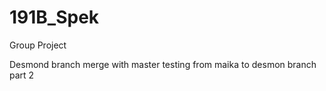 # 191B_Spek
Group Project




Desmond branch merge with master
testing from maika to desmon branch part 2
